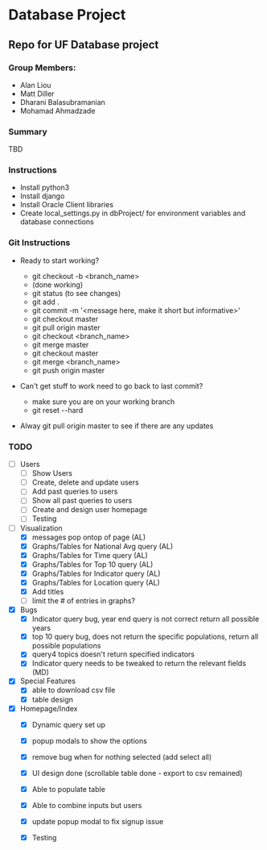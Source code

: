 # Database Project 

## Repo for UF Database project

### Group Members: 
* Alan Liou
* Matt Diller
* Dharani Balasubramanian
* Mohamad Ahmadzade

### Summary 
TBD

### Instructions 
- Install python3
- Install django
- Install Oracle Client libraries 
- Create local_settings.py in dbProject/ for environment variables and database connections

### Git Instructions
- Ready to start working?
    - git checkout -b <branch_name>
    - (done working)
    - git status (to see changes)
    - git add .
    - git commit -m '<message here, make it short but informative>'
    - git checkout master
    - git pull origin master
    - git checkout <branch_name>
    - git merge master 
    - git checkout master 
    - git merge <branch_name>
    - git push origin master 

- Can't get stuff to work need to go back to last commit?
    - make sure you are on your working branch
    - git reset --hard

- Alway git pull origin master to see if there are any updates

### TODO
- [ ] Users
    - [ ] Show Users
    - [ ] Create, delete and update users 
    - [ ] Add past queries to users
    - [ ] Show all past queries to users 
    - [ ] Create and design user homepage
    - [ ] Testing

- [ ] Visualization
    - [x] messages pop ontop of page (AL)
    - [X] Graphs/Tables for National Avg query (AL)
    - [X] Graphs/Tables for Time query (AL)
    - [X] Graphs/Tables for Top 10 query (AL)
    - [x] Graphs/Tables for Indicator query (AL)
    - [X] Graphs/Tables for Location query (AL)
    - [X] Add titles
    - [ ] limit the # of entries in graphs?

- [x] Bugs
    - [x] Indicator query bug, year end query is not correct return all possible years
    - [x] top 10 query bug, does not return the specific populations, return all possible populations
    - [x] query4 topics doesn't return specified indicators
    - [x] Indicator query needs to be tweaked to return the relevant fields (MD)

- [x] Special Features
    - [X] able to download csv file    
    - [x] table design    

- [x] Homepage/Index
    - [x] Dynamic query set up
    - [x] popup modals to show the options 
    - [x] remove bug when for nothing selected (add select all)
    - [x] UI design done (scrollable table done - export to csv remained)
    - [x] Able to populate table    
    - [x] Able to combine inputs but users 
    - [x] update popup modal to fix signup issue    
    - [x] Testing

